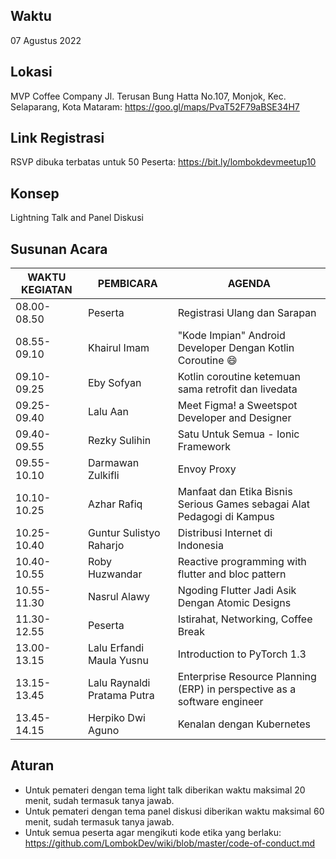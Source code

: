 ## Waktu
07 Agustus 2022
## Lokasi
MVP Coffee Company Jl. Terusan Bung Hatta No.107, Monjok, Kec. Selaparang, Kota Mataram: https://goo.gl/maps/PvaT52F79aBSE34H7
## Link Registrasi
RSVP dibuka terbatas untuk 50 Peserta: https://bit.ly/lombokdevmeetup10

## Konsep
Lightning Talk and Panel Diskusi

## Susunan Acara
| WAKTU KEGIATAN| PEMBICARA                | AGENDA                                                                   |
|---------------|--------------------------|--------------------------------------------------------------------------| 
| 08.00-08.50   | Peserta                  | Registrasi Ulang dan Sarapan                                             |
| 08.55-09.10   | Khairul Imam             | "Kode Impian" Android Developer Dengan Kotlin Coroutine 😄               |
| 09.10-09.25   | Eby Sofyan               | Kotlin coroutine ketemuan sama retrofit dan livedata                     |
| 09.25-09.40   | Lalu Aan                 | Meet Figma! a Sweetspot Developer and Designer                           |
| 09.40-09.55   | Rezky Sulihin            | Satu Untuk Semua - Ionic Framework                                       |
| 09.55-10.10   | Darmawan Zulkifli        | Envoy Proxy                                                              |
| 10.10-10.25   | Azhar Rafiq              | Manfaat dan Etika Bisnis Serious Games sebagai Alat Pedagogi di Kampus   |
| 10.25-10.40   | Guntur Sulistyo Raharjo  | Distribusi Internet di Indonesia                                         |
| 10.40-10.55   | Roby Huzwandar           | Reactive programming with flutter and bloc pattern                       |
| 10.55-11.30   | Nasrul Alawy             | Ngoding Flutter Jadi Asik Dengan Atomic Designs                          |
| 11.30-12.55   | Peserta                  | Istirahat, Networking, Coffee Break                                      |
| 13.00-13.15   | Lalu Erfandi Maula Yusnu | Introduction to PyTorch 1.3                                              |
| 13.15-13.45   | Lalu Raynaldi Pratama Putra  | Enterprise Resource Planning (ERP) in perspective as a software engineer |
| 13.45-14.15   | Herpiko Dwi Aguno        | Kenalan dengan Kubernetes                                                |

## Aturan
- Untuk pemateri dengan tema light talk diberikan waktu maksimal 20 menit, sudah termasuk tanya jawab.
- Untuk pemateri dengan tema panel diskusi diberikan waktu maksimal 60 menit, sudah termasuk tanya jawab.
- Untuk semua peserta agar mengikuti kode etika yang berlaku: https://github.com/LombokDev/wiki/blob/master/code-of-conduct.md
